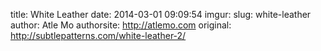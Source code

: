 title: White Leather
date: 2014-03-01 09:09:54
imgur: 
slug: white-leather
author: Atle Mo
authorsite: http://atlemo.com
original: http://subtlepatterns.com/white-leather-2/
